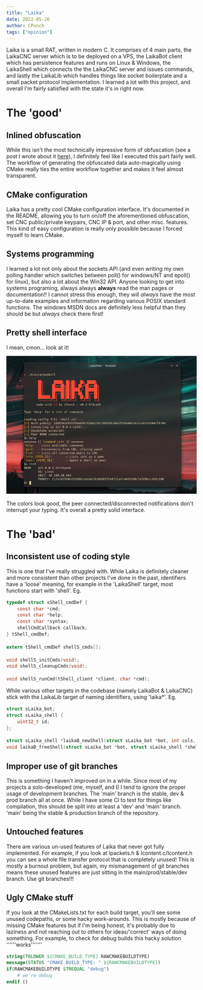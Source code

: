 ```yaml
---
title: "Laika"
date: 2022-05-26
author: CPunch
tags: ["opinion"]
---
```


Laika is a small RAT, written in modern C. It comprises of 4 main parts, the LaikaCNC server which is to be deployed on a VPS, the LaikaBot client which has
persistence features and runs on Linux & Windows, the LaikaShell which connects the the LaikaCNC server and issues commands, and lastly the LaikaLib which handles
things like socket boilerplate and a small packet protocol implementation. I learned a lot with this project, and overall I'm fairly satisfied with the state it's in right now.

# The 'good'

## Inlined obfuscation

While this isn't the most technically impressive form of obfuscation (see a post I wrote about it [here](/pages/obfuscation-in-c/)), I definitely feel
like I executed this part fairly well. The workflow of generating the obfuscated data auto-magically using CMake really ties the entire workflow together
and makes it feel almost transparent.

## CMake configuration

Laika has a pretty cool CMake configuration interface. It's documented in the README, allowing you to turn on/off the aforementioned obfuscation, set CNC public/private keypairs, CNC IP & port, and other misc. features. This kind of easy configuration is really only possible because I forced myself to learn CMake.

## Systems programming

I learned a lot not only about the sockets API (and even writing my own polling handler which switches between poll() for windows/NT and epoll() for linux),
but also a lot about the Win32 API. Anyone looking to get into systems programing, always always **always** read the man pages or documentation!! I cannot stress this enough, they will *always* have the most up-to-date examples and information regarding various POSIX standard functions. The windows MSDN docs are definitely less helpful than they should be but *always* check there first!

## Pretty shell interface

I mean, cmon... look at it!

![](shell.png)

The colors look good, the peer connected/disconnected notifications don't interrupt your typing. It's overall a pretty solid interface.

# The 'bad'

## Inconsistent use of coding style

This is one that I've really struggled with. While Laika is definitely cleaner and more consistent than other projects I've done in the past,
identifiers have a 'loose' meaning, for example in the 'LaikaShell' target, most functions start with 'shell'. Eg.

```c
typedef struct sShell_cmdDef {
    const char *cmd;
    const char *help;
    const char *syntax;
    shellCmdCallback callback;
} tShell_cmdDef;

extern tShell_cmdDef shellS_cmds[];

void shellS_initCmds(void);
void shellS_cleanupCmds(void);

void shellS_runCmd(tShell_client *client, char *cmd);
```

While various other targets in the codebase (namely LaikaBot & LaikaCNC) stick with the LaikaLib target of naming identifiers, using 'laika*'. Eg.

```c
struct sLaika_bot;
struct sLaika_shell {
    uint32_t id;
};

struct sLaika_shell *laikaB_newShell(struct sLaika_bot *bot, int cols, int rows, uint32_t id);
void laikaB_freeShell(struct sLaika_bot *bot, struct sLaika_shell *shell);
```

## Improper use of git branches

This is something I haven't improved on in a while. Since most of my projects a solo-developed (me, myself, and I) I tend to ignore the proper usage of
development branches. The 'main' branch is the stable, dev & prod branch all at once. While I have some CI to test for things like compilation, this should
be split into at least a 'dev' and 'main' branch. 'main' being the stable & production branch of the repository.

## Untouched features

There are various un-used features of Laika that never got fully implemented. For example, if you look at lpackets.h & lcontent.c/lcontent.h you can see a whole file transfer protocol that is completely unused! This is mostly a burnout problem, but again, my mismanagement of git branches means these unused features are just sitting in the main/prod/stable/dev branch. Use git branches!!! 

## Ugly CMake stuff

If you look at the CMakeLists.txt for each build target, you'll see some unused codepaths, or some hacky work-arounds. This is mostly because of missing CMake features but if I'm being honest, it's probably due to laziness and not reaching out to others for ideas/'correct' ways of doing something. For example, to check for debug builds this hacky solution ''''''works'''''''

```CMake
string(TOLOWER ${CMAKE_BUILD_TYPE} RAWCMAKEBUILDTYPE)
message(STATUS "CMAKE_BUILD_TYPE: " ${RAWCMAKEBUILDTYPE})
if(RAWCMAKEBUILDTYPE STREQUAL "debug")
    # we're debug
endif ()
```
